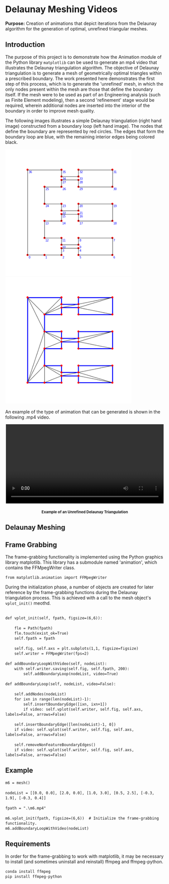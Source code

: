# Delaunay Meshing Videos
<strong>Purpose:</strong> Creation of animations that depict iterations from the Delaunay algorithm for the generation of optimal, unrefined triangular meshes.

## Introduction

<p>
The purpose of this project is to demonstrate how the Animation module of the Python library <code>matplotlib</code> can be used to generate an mp4 video that illustrates the
Delaunay triangulation algorithm. The objective of Delaunay triangulation is to generate a mesh of geometrically optimal triangles within a prescribed boundary.
The work presented here demonstrates the first step of this process, which is to generate the 'unrefined' mesh, in which the only nodes present within the mesh are those 
that define the boundary itself. If the mesh were to be used as part of an Engineering analysis (such as Finite Element modeling), then a second 'refinement' stage 
would be required, wherein additional nodes are inserted into the interior of the boundary in order to improve mesh quality. 
</p>

<p>
The following images illustrates a simple Delaunay triangulation (right hand image) constructed from a boundary loop (left hand image). The nodes that define the boundary are represented by red circles. The edges that form the boundary loop are blue, with the remaining interior edges being colored black.
</p>

<p float="left">
  <img src="https://raw.githubusercontent.com/JerryGreenough/Delaunay-Meshing-Videos/master/images/boundary_nodes.png" width="400" height="400"/>
  <img src="https://raw.githubusercontent.com/JerryGreenough/Delaunay-Meshing-Videos/master/images/mesh.png" width="400" height="400"/> 
</p>

<p>
An example of the type of animation that can be generated is shown in the following .mp4 video.
</p>

<p align="center">
<video src='https://user-images.githubusercontent.com/28033215/152694935-e5a97fbb-fac5-4f64-b7f7-5be8573b562c.mp4' width=500/>
</p>

<p align="center">
    <strong><small>Example of an Unrefined Delaunay Triangulation</small></strong>
</p>

## Delaunay Meshing



## Frame Grabbing

<p>
The frame-grabbing functionality is implemented using the Python graphics library matplotlib. This library has a submodule named 'animation', 
which contains the FFMpegWriter class.
</p>

```   
from matplotlib.animation import FFMpegWriter
```

During the initialization phase, a number of objects are created for later reference by the frame-grabbing functions during the Delaunay
triangulation process. This is achieved with a call to the mesh object's ```vplot_init()``` meothd.

```

def vplot_init(self, fpath, figsize=(6,6)):

    fle = Path(fpath)
    fle.touch(exist_ok=True)
    self.fpath = fpath
    
    self.fig, self.axs = plt.subplots(1,1, figsize=figsize)
    self.writer = FFMpegWriter(fps=2)
		
def addBoundaryLoopWithVideo(self, nodeList):
    with self.writer.saving(self.fig, self.fpath, 200):
        self.addBoundaryLoop(nodeList, video=True)

def addBoundaryLoop(self, nodeList, video=False):

    self.addNodes(nodeList)
    for ixn in range(len(nodeList)-1):
        self.insertBoundaryEdge([ixn, ixn+1])
        if video: self.vplot(self.writer, self.fig, self.axs, labels=False, arrows=False)

    self.insertBoundaryEdge([len(nodeList)-1, 0])
    if video: self.vplot(self.writer, self.fig, self.axs, labels=False, arrows=False)
    
    self.removeNonFeatureBoundaryEdges()
    if video: self.vplot(self.writer, self.fig, self.axs, labels=False, arrows=False)
```
  
## Example

```
m6 = mesh()

nodeList = [[0.0, 0.0], [2.0, 0.0], [1.0, 3.0], [0.5, 2.5], [-0.3, 1.9], [-0.3, 0.4]]

fpath = ".\m6.mp4"

m6.vplot_init(fpath, figsize=(6,6))  # Initialize the frame-grabbing functionality.
m6.addBoundaryLoopWithVideo(nodeList)
```

## Requirements

In order for the frame-grabbing to work with matplotlib, it may be necessary to install (and sometimes
uninstall and reinstall) ffmpeg and ffmpeg-python.

```
conda install ffmpeg
pip install ffmpeg-python
```


